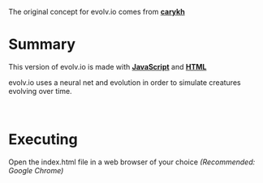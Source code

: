 The original concept for evolv\.io comes from **[carykh](https://www.youtube.com/watch?v=OLnv8QaEDL0)**

# Summary
This version of evolv\.io is made with **[JavaScript](https://developer.mozilla.org/en-US/docs/Web/JavaScript)** and **[HTML](https://developer.mozilla.org/en-US/docs/Web/HTML)**

evolv\.io uses a neural net and evolution in order to simulate creatures evolving over time.

&nbsp;

# Executing
Open the index.html file in a web browser of your choice *(Recommended: Google Chrome)*
